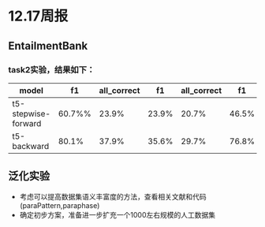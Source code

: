 # 12.17周报

## EntailmentBank

### task2实验，结果如下：



   |model |f1 |all_correct  |f1 |	all_correct	|f1|	all_correct	|all_correct
   | ----          | ----  | ----  |  ----  | ----  |  ----  | ----  | ----  |
   | t5-stepwise-forward	|60.7%%	|23.9%	|23.9%	|20.7%|	46.5%	|40.2%	|19.8%
   |t5-backward |	80.1%|	37.9%|	35.6%	|29.7%|	76.8%|	60.3%	|27.2%|

## 泛化实验
 - 考虑可以提高数据集语义丰富度的方法，查看相关文献和代码(paraPattern,paraphase)
 - 确定初步方案，准备进一步扩充一个1000左右规模的人工数据集